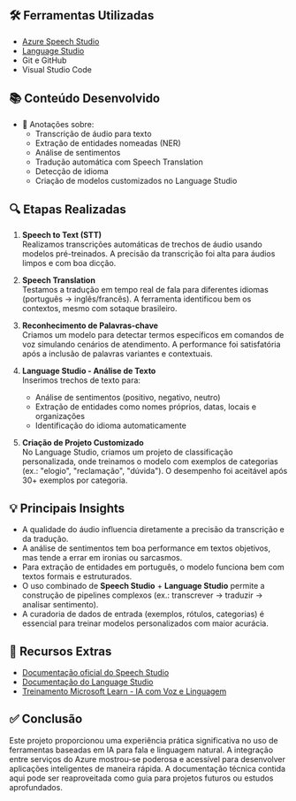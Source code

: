 ## 🛠️ Ferramentas Utilizadas

- [Azure Speech Studio](https://speech.microsoft.com/)
- [Language Studio](https://language.cognitive.azure.com/)
- Git e GitHub
- Visual Studio Code

## 📚 Conteúdo Desenvolvido

- 📝 Anotações sobre:
  - Transcrição de áudio para texto
  - Extração de entidades nomeadas (NER)
  - Análise de sentimentos
  - Tradução automática com Speech Translation
  - Detecção de idioma
  - Criação de modelos customizados no Language Studio

## 🔍 Etapas Realizadas

1. **Speech to Text (STT)**  
   Realizamos transcrições automáticas de trechos de áudio usando modelos pré-treinados. A precisão da transcrição foi alta para áudios limpos e com boa dicção.

2. **Speech Translation**  
   Testamos a tradução em tempo real de fala para diferentes idiomas (português → inglês/francês). A ferramenta identificou bem os contextos, mesmo com sotaque brasileiro.

3. **Reconhecimento de Palavras-chave**  
   Criamos um modelo para detectar termos específicos em comandos de voz simulando cenários de atendimento. A performance foi satisfatória após a inclusão de palavras variantes e contextuais.

4. **Language Studio - Análise de Texto**  
   Inserimos trechos de texto para:
   - Análise de sentimentos (positivo, negativo, neutro)
   - Extração de entidades como nomes próprios, datas, locais e organizações
   - Identificação do idioma automaticamente

5. **Criação de Projeto Customizado**  
   No Language Studio, criamos um projeto de classificação personalizada, onde treinamos o modelo com exemplos de categorias (ex.: "elogio", "reclamação", "dúvida"). O desempenho foi aceitável após 30+ exemplos por categoria.

## 💡 Principais Insights

- A qualidade do áudio influencia diretamente a precisão da transcrição e da tradução.
- A análise de sentimentos tem boa performance em textos objetivos, mas tende a errar em ironias ou sarcasmos.
- Para extração de entidades em português, o modelo funciona bem com textos formais e estruturados.
- O uso combinado de **Speech Studio** + **Language Studio** permite a construção de pipelines complexos (ex.: transcrever → traduzir → analisar sentimento).
- A curadoria de dados de entrada (exemplos, rótulos, categorias) é essencial para treinar modelos personalizados com maior acurácia.

## 📎 Recursos Extras

- [Documentação oficial do Speech Studio](https://learn.microsoft.com/azure/cognitive-services/speech-service/)
- [Documentação do Language Studio](https://learn.microsoft.com/azure/cognitive-services/language-service/)
- [Treinamento Microsoft Learn - IA com Voz e Linguagem](https://learn.microsoft.com/training/)

## ✅ Conclusão

Este projeto proporcionou uma experiência prática significativa no uso de ferramentas baseadas em IA para fala e linguagem natural. A integração entre serviços do Azure mostrou-se poderosa e acessível para desenvolver aplicações inteligentes de maneira rápida. A documentação técnica contida aqui pode ser reaproveitada como guia para projetos futuros ou estudos aprofundados.
